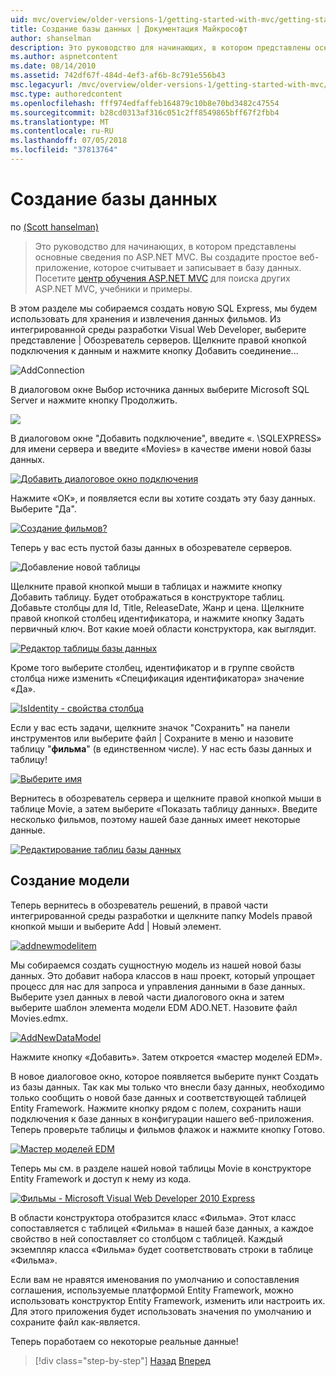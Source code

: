 ```yaml
---
uid: mvc/overview/older-versions-1/getting-started-with-mvc/getting-started-with-mvc-part4
title: Создание базы данных | Документация Майкрософт
author: shanselman
description: Это руководство для начинающих, в котором представлены основные сведения по ASP.NET MVC. Создание простого веб-приложения, которое считывает и записывает в базу данных.
ms.author: aspnetcontent
ms.date: 08/14/2010
ms.assetid: 742df67f-484d-4ef3-af6b-8c791e556b43
msc.legacyurl: /mvc/overview/older-versions-1/getting-started-with-mvc/getting-started-with-mvc-part4
msc.type: authoredcontent
ms.openlocfilehash: fff974edfaffeb164879c10b8e70bd3482c47554
ms.sourcegitcommit: b28cd0313af316c051c2ff8549865bff67f2fbb4
ms.translationtype: MT
ms.contentlocale: ru-RU
ms.lasthandoff: 07/05/2018
ms.locfileid: "37813764"
---
```

<a name="creating-a-database"></a>Создание базы данных
====================
по [(Scott hanselman)](https://github.com/shanselman)

> Это руководство для начинающих, в котором представлены основные сведения по ASP.NET MVC. Вы создадите простое веб-приложение, которое считывает и записывает в базу данных. Посетите [центр обучения ASP.NET MVC](../../../index.md) для поиска других ASP.NET MVC, учебники и примеры.


В этом разделе мы собираемся создать новую SQL Express, мы будем использовать для хранения и извлечения данных фильмов. Из интегрированной среды разработки Visual Web Developer, выберите представление | Обозреватель серверов. Щелкните правой кнопкой подключения к данным и нажмите кнопку Добавить соединение...

![AddConnection](getting-started-with-mvc-part4/_static/image1.png)

В диалоговом окне Выбор источника данных выберите Microsoft SQL Server и нажмите кнопку Продолжить.

![](getting-started-with-mvc-part4/_static/image2.png)

В диалоговом окне "Добавить подключение", введите «. \SQLEXPRESS» для имени сервера и введите «Movies» в качестве имени новой базы данных.

[![Добавить диалоговое окно подключения](getting-started-with-mvc-part4/_static/image4.png)](getting-started-with-mvc-part4/_static/image3.png)

Нажмите «ОК», и появляется если вы хотите создать эту базу данных. Выберите "Да".

[![Создание фильмов?](getting-started-with-mvc-part4/_static/image6.png)](getting-started-with-mvc-part4/_static/image5.png)

Теперь у вас есть пустой базы данных в обозревателе серверов.

![Добавление новой таблицы](getting-started-with-mvc-part4/_static/image7.png)

Щелкните правой кнопкой мыши в таблицах и нажмите кнопку Добавить таблицу. Будет отображаться в конструкторе таблиц. Добавьте столбцы для Id, Title, ReleaseDate, Жанр и цена. Щелкните правой кнопкой столбец идентификатора, и нажмите кнопку Задать первичный ключ. Вот какие моей области конструктора, как выглядит.

[![Редактор таблицы базы данных](getting-started-with-mvc-part4/_static/image9.png)](getting-started-with-mvc-part4/_static/image8.png)

Кроме того выберите столбец, идентификатор и в группе свойств столбца ниже изменить «Спецификация идентификатора» значение «Да».

[![IsIdentity - свойства столбца](getting-started-with-mvc-part4/_static/image11.png)](getting-started-with-mvc-part4/_static/image10.png)

Если у вас есть задачи, щелкните значок "Сохранить" на панели инструментов или выберите файл | Сохраните в меню и назовите таблицу "**фильма**" (в единственном числе). У нас есть базы данных и таблицу!

[![Выберите имя](getting-started-with-mvc-part4/_static/image13.png)](getting-started-with-mvc-part4/_static/image12.png)

Вернитесь в обозреватель сервера и щелкните правой кнопкой мыши в таблице Movie, а затем выберите «Показать таблицу данных». Введите несколько фильмов, поэтому нашей базе данных имеет некоторые данные.

[![Редактирование таблиц базы данных](getting-started-with-mvc-part4/_static/image15.png)](getting-started-with-mvc-part4/_static/image14.png)

## <a name="creating-a-model"></a>Создание модели

Теперь вернитесь в обозреватель решений, в правой части интегрированной среды разработки и щелкните папку Models правой кнопкой мыши и выберите Add | Новый элемент.

[![addnewmodelitem](getting-started-with-mvc-part4/_static/image17.png)](getting-started-with-mvc-part4/_static/image16.png)

Мы собираемся создать сущностную модель из нашей новой базы данных. Это добавит набора классов в наш проект, который упрощает процесс для нас для запроса и управления данными в базе данных. Выберите узел данных в левой части диалогового окна и затем выберите шаблон элемента модели EDM ADO.NET. Назовите файл Movies.edmx.

[![AddNewDataModel](getting-started-with-mvc-part4/_static/image19.png)](getting-started-with-mvc-part4/_static/image18.png)

Нажмите кнопку «Добавить». Затем откроется «мастер моделей EDM».

В новое диалоговое окно, которое появляется выберите пункт Создать из базы данных. Так как мы только что внесли базу данных, необходимо только сообщить о новой базе данных и соответствующей таблицей Entity Framework. Нажмите кнопку рядом с полем, сохранить наши подключения к базе данных в конфигурации нашего веб-приложения. Теперь проверьте таблицы и фильмов флажок и нажмите кнопку Готово.

[![Мастер моделей EDM](getting-started-with-mvc-part4/_static/image21.png)](getting-started-with-mvc-part4/_static/image20.png)

Теперь мы см. в разделе нашей новой таблицы Movie в конструкторе Entity Framework и доступ к нему из кода.

[![Фильмы - Microsoft Visual Web Developer 2010 Express](getting-started-with-mvc-part4/_static/image23.png)](getting-started-with-mvc-part4/_static/image22.png)

В области конструктора отобразится класс «Фильма». Этот класс сопоставляется с таблицей «Фильма» в нашей базе данных, а каждое свойство в ней сопоставляет со столбцом с таблицей. Каждый экземпляр класса «Фильма» будет соответствовать строки в таблице «Фильма».

Если вам не нравятся именования по умолчанию и сопоставления соглашения, используемые платформой Entity Framework, можно использовать конструктор Entity Framework, изменить или настроить их. Для этого приложения будет использовать значения по умолчанию и сохраните файл как-является.

Теперь поработаем со некоторые реальные данные!

> [!div class="step-by-step"]
> [Назад](getting-started-with-mvc-part3.md)
> [Вперед](getting-started-with-mvc-part5.md)
